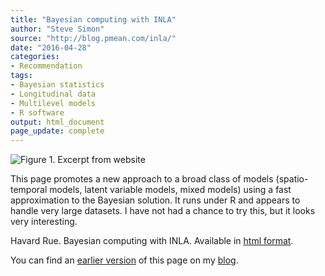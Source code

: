 ```yaml
---
title: "Bayesian computing with INLA"
author: "Steve Simon"
source: "http://blog.pmean.com/inla/"
date: "2016-04-28"
categories:
- Recommendation
tags:
- Bayesian statistics
- Longitudinal data
- Multilevel models
- R software
output: html_document
page_update: complete
---
```


![Figure 1. Excerpt from website](http://www.pmean.com/new-images/16/inla01.png)

<div class="notes">

This page promotes a new approach to a broad class of models (spatio-temporal models, latent variable models, mixed models) using a fast approximation to the Bayesian solution. It runs under R and appears to handle very large datasets. I have not had a chance to try this, but it looks very interesting.

Havard Rue. Bayesian computing with INLA. Available in [html format][rue1].

You can find an [earlier version][sim1] of this page on my [blog][sim2].

[sim1]: http://blog.pmean.com/inla/
[sim2]: http://blog.pmean.com

[rue1]: http://www.r-inla.org/home

</div>
